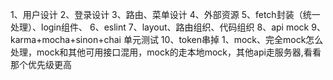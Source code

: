 1、用户设计
2、登录设计
3、路由、菜单设计
4、外部资源
5、fetch封装（统一处理）、login组件、
6、eslint
7、layout、路由组织、代码组织
8、api mock
9、karma+mocha+sinon+chai 单元测试
10、token串掉
1、mock、完全mock怎么处理，mock和其他可用接口混用，mock的走本地mock，其他api走服务器,看看那个优先级更高
